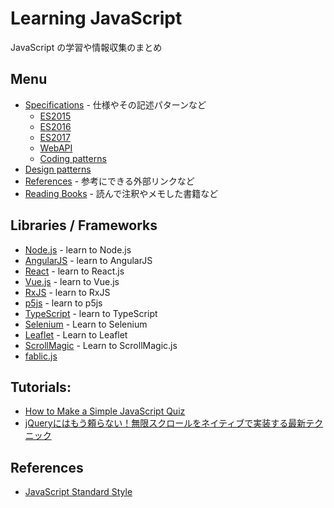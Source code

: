 # Learning JavaScript
JavaScript の学習や情報収集のまとめ

## Menu
- [Specifications](Specification/) - 仕様やその記述パターンなど
  - [ES2015](Specification/es2015/README.md)
  - [ES2016](Specification/es2016/README.md)
  - [ES2017](Specification/es2017/README.md)
  - [WebAPI](Specification/webapi/README.md)
  - [Coding patterns](Specification/patterns/README.md)
- [Design patterns](DesignPatterns/README.md)
- [References](References/) - 参考にできる外部リンクなど
- [Reading Books](Books/) - 読んで注釈やメモした書籍など


## Libraries / Frameworks
- [Node.js](Libraries/Node/) - learn to Node.js
- [AngularJS](Libraries/AngularJS/) - learn to AngularJS
- [React](Libraries/React/) - learn to React.js
- [Vue.js](Libraries/Vue.js/) - learn to Vue.js
- [RxJS](Libraries/RxJS/) - learn to RxJS
- [p5js](Libraries/p5/) - learn to p5js
- [TypeScript](Libraries/TypeScript/) - learn to TypeScript
- [Selenium](Libraries/Selenium/) - Learn to Selenium
- [Leaflet](Libraries/Leaflet/) - Learn to Leaflet
- [ScrollMagic](Libraries/ScrollMagic) - Learn to ScrollMagic.js
- [fablic.js](Libralies/fablic.js/)

## Tutorials:
- [How to Make a Simple JavaScript Quiz](https://www.sitepoint.com/simple-javascript-quiz/)
- [jQueryにはもう頼らない！無限スクロールをネイティブで実装する最新テクニック](https://www.webprofessional.jp/intersectionobserver-api/)

## References
- [JavaScript Standard Style](http://standardjs.com/)
